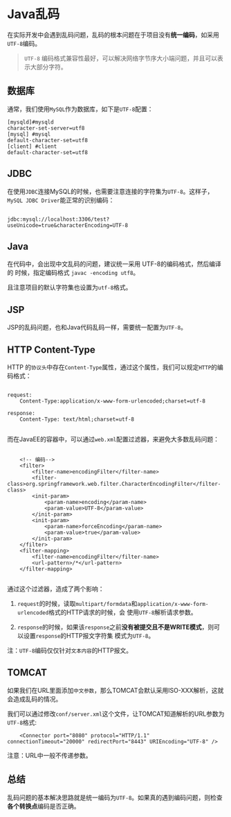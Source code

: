 # Java乱码

在实际开发中会遇到乱码问题，乱码的根本问题在于项目没有**统一编码**，如采用`UTF-8`编码。

> `UTF-8` 编码格式兼容性最好，可以解决网络字节序大小端问题，并且可以表示大部分字符。

## 数据库

通常，我们使用`MySQL`作为数据库，如下是`UTF-8`配置：

```
[mysqld]#mysqld
character-set-server=utf8 
[mysql] #mysql
default-character-set=utf8
[client] #client
default-character-set=utf8
```

## JDBC

在使用`JDBC`连接MySQL的时候，也需要注意连接的字符集为`UTF-8`。这样子，`MySQL JDBC Driver`能正常的识别编码：

```

jdbc:mysql://localhost:3306/test?useUnicode=true&characterEncoding=UTF-8

```

## Java

在代码中，会出现中文乱码的问题，建议统一采用 UTF-8的编码格式，然后编译的
时候，指定编码格式 `javac -encoding utf8`。

且注意项目的默认字符集也设置为`utf-8`格式。

## JSP

JSP的乱码问题，也和Java代码乱码一样，需要统一配置为`UTF-8`。


## HTTP Content-Type

HTTP 的`协议头`中存在`Content-Type`属性，通过这个属性，我们可以规定`HTTP`的编码格式：

```

request:
    Content-Type:application/x-www-form-urlencoded;charset=utf-8
    
response:
    Content-Type: text/html;charset=utf-8
    
```

而在JavaEE的容器中，可以通过`web.xml`配置过滤器，来避免大多数乱码问题：

```

    <!-- 编码-->
    <filter>
        <filter-name>encodingFilter</filter-name>
        <filter-class>org.springframework.web.filter.CharacterEncodingFilter</filter-class>
        <init-param>
            <param-name>encoding</param-name>
            <param-value>UTF-8</param-value>
        </init-param>
        <init-param>
            <param-name>forceEncoding</param-name>
            <param-value>true</param-value>
        </init-param>
    </filter>
    <filter-mapping>
        <filter-name>encodingFilter</filter-name>
        <url-pattern>/*</url-pattern>
    </filter-mapping>
    
```

通过这个过滤器，造成了两个影响：

1. `request`的时候，读取`multipart/formdata`和`application/x-www-form-urlencoded`格式的HTTP请求的时候，会
使用`UTF-8`解析请求参数。

2. `response`的时候，如果该`response`之前**没有被提交且不是WRITE模式**，则可以设置`response`的HTTP报文字符集
模式为`UTF-8`。

注：`UTF-8`编码仅仅针对`文本内容`的HTTP报文。

## TOMCAT 

如果我们在URL里面添加`中文参数`，那么TOMCAT会默认采用ISO-XXX解析，这就会造成乱码的情况。

我们可以通过修改`conf/server.xml`这个文件，让TOMCAT知道解析的URL参数为`UTF-8`格式:

```
    <Connector port="8080" protocol="HTTP/1.1" connectionTimeout="20000" redirectPort="8443" URIEncoding="UTF-8" />
```

注意：URL中一般不传递参数。

## 总结

乱码问题的基本解决思路就是统一编码为`UTF-8`。如果真的遇到编码问题，则检查**各个转换点**编码是否正确。

